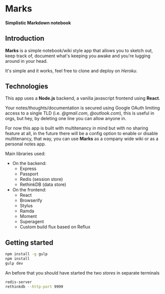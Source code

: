 # Marks

#### Simplistic Markdown notebook

## Introduction

**Marks** is a simple notebook/wiki style app that allows you to sketch out, keep
track of, document what's keeping you awake and you're lugging around in your head.

It's simple and it works, feel free to clone and deploy on _Heroku_.

## Technologies

This app uses a **Node.js** backend, a vanilia javascript frontend using **React**.

Your notes/thoughts/documentation is secured using Google OAuth limiting access
to a single TLD (i.e. _@gmail.com_, _@outlook.com_), this is useful in orgs, but
hey, by deleting one line you can allow anyone in.

For now this app is built with multitenancy in mind but with no sharing feature
at all, in the future there will be a config option to enable or disable
multitenancy, that way, you can use **Marks** as a company wide wiki or as a
personal notes app.

Main libraries used:

- On the backend:
  - Express
  - Passport
  - Redis (session store)
  - RethinkDB (data store)
- On the frontend:
  - React
  - Browserify
  - Stylus
  - Ramda
  - Moment
  - Superagent
  - Custom build flux based on Reflux

## Getting started

```bash
npm install -g gulp
npm install
gulp dev
```

An before that you should have started the two _stores_ in separate terminals

```bash
redis-server
rethinkdb --http-port 9999
```
